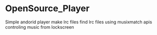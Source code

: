 # OpenSource_Player
  Simple andorid player
  make lrc files
  find lrc files using musixmatch apis
  controling music from lockscreen
